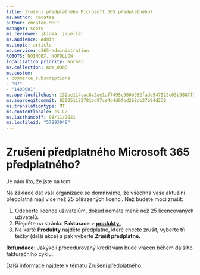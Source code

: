 ```yaml
---
title: Zrušení předplatného Microsoft 365 předplatného?
ms.author: cmcatee
author: cmcatee-MSFT
manager: scotv
ms.reviewer: jkinma, jmueller
ms.audience: Admin
ms.topic: article
ms.service: o365-administration
ROBOTS: NOINDEX, NOFOLLOW
localization_priority: Normal
ms.collection: Adm_O365
ms.custom:
- commerce_subscriptions
- "87"
- "1400001"
ms.openlocfilehash: 132ae114cac8c2ae1af7495c960b962fadd547522c03b9887f9bde481fff4bba
ms.sourcegitcommit: 920051182781bd97ce4d4d6fbd268cb37b84d239
ms.translationtype: MT
ms.contentlocale: cs-CZ
ms.lasthandoff: 08/11/2021
ms.locfileid: "57893948"
---
```

# <a name="canceling-your-microsoft-365-subscription"></a>Zrušení předplatného Microsoft 365 předplatného?

Je nám líto, že jste na tom!
  
Na základě dat vaší organizace se domníváme, že všechna vaše aktuální předplatná mají více než 25 přiřazených licencí. Než budete moci zrušit:

1. Odeberte licence uživatelům, dokud nemáte méně než 25 licencovaných uživatelů.
2. Přejděte na stránku **Fakturace** \> **[produkty.](https://go.microsoft.com/fwlink/p/?linkid=842054)**
3. Na kartě **Produkty** najděte předplatné, které chcete zrušit, vyberte tři tečky (další akce) a pak vyberte **Zrušit předplatné.**

**Refundace:** Jakýkoli procedurovaný kredit vám bude vrácen během dalšího fakturačního cyklu.

Další informace najdete v tématu [Zrušení předplatného](https://docs.microsoft.com/microsoft-365/commerce/subscriptions/cancel-your-subscription).